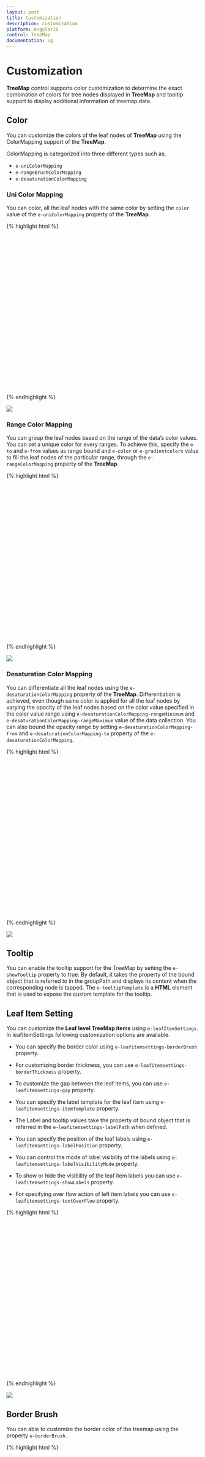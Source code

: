```yaml
---
layout: post
title: Customization
description: customization
platform: AngularJS
control: TreeMap
documentation: ug
---
```


# Customization

**TreeMap** control supports color customization to determine the exact combination of colors for tree nodes displayed in **TreeMap** and tooltip support to display additional information of treemap data.

## Color

You can customize the colors of the leaf nodes of **TreeMap** using the ColorMapping support of the **TreeMap**. 

ColorMapping is categorized into three different types such as,

* `e-uniColorMapping`
* `e-rangeBrushColorMapping`
* `e-desaturationColorMapping`

### Uni Color Mapping

You can color, all the leaf nodes with the same color by setting the `color` value of the `e-uniColorMapping` property of the **TreeMap**.

{% highlight html %}

 
 <html xmlns="http://www.w3.org/1999/xhtml" lang="en" ng-app="TreemapApp">
    <head>
        <title>Essential Studio for AngularJS: TreeMap</title>
        <!--CSS and Script file References -->
    </head> 
    <body ng-controller="TreemapCtrl">
    <div id="treemapContainer" style="align-content:center;width: 800px; height: 400px;">
    <ej-treemap e-unicolormapping-color="Crimson">
    </ej-treemap>
    </div>
    <script>
    angular.module('TreemapApp', ['ejangular'])
    .controller('TreemapCtrl', function ($scope) {
                        });
    </script>
    </body>
</html>     

{% endhighlight %}



![](Customization_images/Customization_img1.png)

### Range Color Mapping

You can group the leaf nodes based on the range of the data’s color values. You can set a unique color for every ranges. To achieve this, specify the `e-to` and `e-from` values as range bound and `e-color` or `e-gradientcolors` value to fill the leaf nodes of the particular range, through the `e-rangeColorMapping` property of the **TreeMap**.

{% highlight html %}

 <html xmlns="http://www.w3.org/1999/xhtml" lang="en" ng-app="TreemapApp">
    <head>
        <title>Essential Studio for AngularJS: TreeMap</title>
        <!--CSS and Script file References -->
    </head> 
    <body ng-controller="TreemapCtrl">
     <div id="treemapContainer" style="align-content:center;width: 800px; height: 400px;">
     <ej-treemap>
     <e-rangecolormapping>
     <e-rangecolor e-color="#77D8D8" e-from="0" e-to="1"></e-rangecolor>
     <e-rangecolor e-color="#AED960" e-from="0" e-to="2"></e-rangecolor>
     <e-rangecolor e-color="#FFAF51" e-from="0" e-to="3"></e-rangecolor>
     <e-rangecolor e-color="#F3D240" e-from="0" e-to="4"></e-rangecolor>
     </e-rangecolormapping>
     </ej-treemap>
     </div>
     <script>
     angular.module('TreemapApp', ['ejangular'])
     .controller('TreemapCtrl', function ($scope) {
                        });
    </script>
    </body>
</html>     




{% endhighlight %}



![](Customization_images/Customization_img2.png)

### Desaturation Color Mapping

You can differentiate all the leaf nodes using the `e-desaturationColorMapping` property of the **TreeMap**. Differentiation is achieved, even though same color is applied for all the leaf nodes by varying the opacity of the leaf nodes based on the color value specified in the color value range using `e-desaturationColorMapping-rangeMinimum` and `e-desaturationColorMapping-rangeMaximum` value of the data collection. You can also bound the opacity range by setting `e-desaturationColorMapping-from` and `e-desaturationColorMapping-to` property of the `e-desaturationColorMapping`.

{% highlight html %}

 <html xmlns="http://www.w3.org/1999/xhtml" lang="en" ng-app="TreemapApp">
    <head>
        <title>Essential Studio for AngularJS: TreeMap</title>
        <!--CSS and Script file References -->
    </head> 
    <body ng-controller="TreemapCtrl">
     <div id="treemapContainer" style="align-content:center;width: 800px; height: 400px;">
     <ej-treemap e-desaturationcolormapping-color="DeepSkyBlue" e-desaturationcolormapping-from="1"
     e-desaturationcolormapping-to="0.2" e-desaturationcolormapping-rangeMinimum="0" 
     e-desaturationcolormapping-rangeMaximum="4">
     </ej-treemap>
     </div>
     <script>
     angular.module('TreemapApp', ['ejangular'])
     .controller('TreemapCtrl', function ($scope) {
                        });
    </script>
    </body>
</html>     



{% endhighlight %}



![](Customization_images/Customization_img3.png)

## Tooltip

You can enable the tooltip support for the TreeMap by setting the `e-showTooltip` property to true. By default, it takes the property of the bound object that is referred to in the groupPath and displays its content when the corresponding node is tapped. The `e-tooltipTemplate` is a **HTML** element that is used to expose the custom template for the tooltip.

## Leaf Item Setting

You can customize the **Leaf level TreeMap items** using `e-leafItemSettings`. In leafItemSettings following customization options are available.

* You can specify the border color using `e-leafitemsettings-borderBrush` property.

* For customizing border thickness, you can use `e-leafitemsettings-borderThickness` property.

* To customize the gap between the leaf items, you can use `e-leafitemsettings-gap` property.

* You can specify the label template for the leaf item using `e-leafitemsettings-itemTemplate` property.

* The Label and tooltip values take the property of bound object that is referred in the `e-leafitemsettings-labelPath` when defined.

* You can specify the position of the leaf labels using `e-leafitemsettings-labelPosition` property.

* You can control the mode of label visibility of the labels using `e-leafitemsettings-labelVisibilityMode` property.

* To show or hide the visibility of the leaf item labels you can use `e-leafitemsettings-showLabels` property.

* For specifying over flow action of left item labels you can use `e-leafitemsettings-textOverFlow` property.

{% highlight html %}

<html xmlns="http://www.w3.org/1999/xhtml" lang="en" ng-app="TreemapApp">
    <head>
        <title>Essential Studio for AngularJS: TreeMap</title>
        <!--CSS and Script file References -->
    </head> 
    <body ng-controller="TreemapCtrl">
     <div id="treemapContainer" style="align-content:center;width: 800px; height: 400px;">
     <ej-treemap e-datasource=populationdata e-colorValuePath="Growth" e-weightvaluepath="Population"
     e-leafitemsettings-labelPath="Region" e-showtooltip="true" e-tooltiptemplate="template">
     <e-rangecolormapping>
     <e-rangecolor e-color="#77D8D8" e-from="0" e-to="1"></e-rangecolor>
     <e-rangecolor e-color="#AED960" e-from="0" e-to="2"></e-rangecolor>
     <e-rangecolor e-color="#FFAF51" e-from="0" e-to="3"></e-rangecolor>
     <e-rangecolor e-color="#F3D240" e-from="0" e-to="4"></e-rangecolor>
     </e-rangecolormapping>
     <e-levels>
     <e-level e-grouppath="Continent" e-groupgap="5"></e-level>
     </e-levels>
     </ej-treemap>
     </div>
     <script  id="template" type="application/jsrender">
     <div  style="margin-left:17px;margin-top:-45px;">      
     <div style="height:auto;width:auto;background:black;border-radius:3px;opacity:0.6">
     <div style="margin-top:-20px;margin-left:9px;padding-top:3px;margin-right:9px;">
     <label style="margin-top:-20px;font-weight:normal;font-size:12px;color:white;font-family:Segoe UI;">{{:Region}}</label>
     </div>
     <div style="height:10px;"></div>
     <div style="margin-top:-10px;margin-left:9px;margin-right:9px;padding-bottom:3px;">
     <label style="margin-top:-10px;font-weight:normal;font-size:14px;color:white;font-family:segoe ui light;">{{:Population}}</label>
     </div>
     </div>
     </div>            
    </script>
    <script>
    angular.module('TreemapApp', ['ejangular'])
    .controller('TreemapCtrl', function ($scope) {
                        });
    </script>
    </body>
</html> 
   
    


{% endhighlight %}



![](Customization_images/Customization_img4.png)

## Border Brush

You can able to customize the border color of the treemap using the property `e-borderBrush`. 

{% highlight html %}

  <html xmlns="http://www.w3.org/1999/xhtml" lang="en" ng-app="TreemapApp">
    <head>
        <title>Essential Studio for AngularJS: TreeMap</title>
        <!--CSS and Script file References -->
    </head> 
    <body ng-controller="TreemapCtrl">
     <div id="treemapContainer" style="align-content:center;width: 800px; height: 400px;">
     <ej-treemap e-borderbrush="white">    
     </ej-treemap>
     </div>
     <script>
     angular.module('TreemapApp', ['ejangular'])
     .controller('TreemapCtrl', function ($scope) {
            });
    </script>
    </body>
</html> 

{% endhighlight %}

## Border Thickness

For customizing the border thickness of the treemap, you can use the `e-borderThickness` property.

{% highlight html %}
 
  <html xmlns="http://www.w3.org/1999/xhtml" lang="en" ng-app="TreemapApp">
    <head>
        <title>Essential Studio for AngularJS: TreeMap</title>
        <!--CSS and Script file References -->
    </head> 
    <body ng-controller="TreemapCtrl">
     <div id="treemapContainer" style="align-content:center;width: 800px; height: 400px;">
     <ej-treemap e-borderthickness="1">    
     </ej-treemap>
     </div>
     <script>
     angular.module('TreemapApp', ['ejangular'])
     .controller('TreemapCtrl', function ($scope) {
            });
    </script>
    </body>
</html> 

{% endhighlight %}

## Dock Position

You can position the legend at top, bottom, left and right side of the treemap as per your requirement. For changing the position as per your requirement, you can use `e-legendSettings-dockPosition` property.

<ts name="ej.datavisualization.TreeMap.DockPosition"/>
Specifies the dockPosition for legend

<table class="params">
	<thead>
		<tr>
			<th>Name </th>			
			<th>Description</th>
		</tr>
	</thead>
	<tbody>
		<tr>
			<td class="name">top</td>			
			<td class="description">specifies the top position</td>
		</tr>
		<tr>
			<td class="name">bottom</td>			
			<td class="description">specifies the bottom position</td>
		</tr>
    <tr>
			<td class="name">right</td>			
			<td class="description">specifies the bottom position</td>
		</tr>
    <tr>
			<td class="name">left</td>			
			<td class="description">specifies the left position</td>
		</tr>
	</tbody>
</table>

{% highlight html %}
 
  <html xmlns="http://www.w3.org/1999/xhtml" lang="en" ng-app="TreemapApp">
    <head>
        <title>Essential Studio for AngularJS: TreeMap</title>
        <!--CSS and Script file References -->
    </head> 
    <body ng-controller="TreemapCtrl">
     <div id="treemapContainer" style="align-content:center;width: 800px; height: 400px;">
     <ej-treemap e-legendsettings-dockposition="top">    
     </ej-treemap>
     </div>
     <script>
     angular.module('TreemapApp', ['ejangular'])
     .controller('TreemapCtrl', function ($scope) {
            });
    </script>
    </body>
</html> 

{% endhighlight %}

## Clicking and Dragging

You can select the single treemap element on click and drag. To click and drag treemap items, you have to enable the `e-draggingOnSelection` property.

{% highlight html %}
 
  <html xmlns="http://www.w3.org/1999/xhtml" lang="en" ng-app="TreemapApp">
    <head>
        <title>Essential Studio for AngularJS: TreeMap</title>
        <!--CSS and Script file References -->
    </head> 
    <body ng-controller="TreemapCtrl">
     <div id="treemapContainer" style="align-content:center;width: 800px; height: 400px;">
     <ej-treemap e-draggingonselection="false">    
     </ej-treemap>
     </div>
     <script>
     angular.module('TreemapApp', ['ejangular'])
     .controller('TreemapCtrl', function ($scope) {
            });
    </script>
    </body>
</html> 

{% endhighlight %}

For selecting the group element of treemap while clicking and dragging, you can use `e-draggingGroupOnSelection` property.

{% highlight html %}

  <html xmlns="http://www.w3.org/1999/xhtml" lang="en" ng-app="TreemapApp">
    <head>
        <title>Essential Studio for AngularJS: TreeMap</title>
        <!--CSS and Script file References -->
    </head> 
    <body ng-controller="TreemapCtrl">
     <div id="treemapContainer" style="align-content:center;width: 800px; height: 400px;">
     <ej-treemap e-dragginggrouponselection="false">    
     </ej-treemap>
     </div>
     <script>
     angular.module('TreemapApp', ['ejangular'])
     .controller('TreemapCtrl', function ($scope) {
            });
    </script>
    </body>
</html>

{% endhighlight %}

## Fill with Gradient

You can customize that whether gradient color have to be applied for treemap or not. This can be customized using the property `e-enableGradient`.

{% highlight js %}
 
  <html xmlns="http://www.w3.org/1999/xhtml" lang="en" ng-app="TreemapApp">
    <head>
        <title>Essential Studio for AngularJS: TreeMap</title>
        <!--CSS and Script file References -->
    </head> 
    <body ng-controller="TreemapCtrl">
     <div id="treemapContainer" style="align-content:center;width: 800px; height: 400px;">
     <ej-treemap e-enablegradient="true">    
     </ej-treemap>
     </div>
     <script>
     angular.module('TreemapApp', ['ejangular'])
     .controller('TreemapCtrl', function ($scope) {
            });
    </script>
    </body>
</html>

{% endhighlight %}

## Responsive Treemap

You can customize whether treemap have to be responsive or not while resizing the container. For making treemap responsive you can use `e-enableResize` or `e-isResponsive` property.

{% highlight js %}
 
  <html xmlns="http://www.w3.org/1999/xhtml" lang="en" ng-app="TreemapApp">
    <head>
        <title>Essential Studio for AngularJS: TreeMap</title>
        <!--CSS and Script file References -->
    </head> 
    <body ng-controller="TreemapCtrl">
     <div id="treemapContainer" style="align-content:center;width: 800px; height: 400px;">
     <ej-treemap e-enableresize="true">    
     </ej-treemap>
     </div>
     <script>
     angular.module('TreemapApp', ['ejangular'])
     .controller('TreemapCtrl', function ($scope) {
            });
    </script>
    </body>
</html>

{% endhighlight %}

## GroupColorMapping

You can customize the color of the each group using `e-groupColorMapping` property. To use group color mapping, kindly specify `e-groupId` and `e-rangeColorMapping` inside the `e-groupColorMapping`. 

{% highlight js %}

  <html xmlns="http://www.w3.org/1999/xhtml" lang="en" ng-app="TreemapApp">
    <head>
        <title>Essential Studio for AngularJS: TreeMap</title>
        <!--CSS and Script file References -->
    </head> 
    <body ng-controller="TreemapCtrl">
     <div id="treemapContainer" style="align-content:center;width: 800px; height: 400px;">
     <ej-treemap e-groupcolormapping=groupColorMapping>    
     </ej-treemap>
     </div>
     <script>
     angular.module('TreemapApp', ['ejangular'])
     .controller('TreemapCtrl', function ($scope) {
          $scope.groupColorMapping=[{
              groupID: "Asia", 
              rangeColorMapping:[{ 
                  color: "#77D8D8", 
                  from: "0", 
                  to: "1"
             }]
          }];
      });
    </script>
    </body>
</html>

{% endhighlight %}

## GroupSelectionMode

You can specifies the selection mode of the treemap using `e-groupSelectionMode` property. You can set either group selection mode value as `Default` or  `Multiple`. 

{% highlight js %}

  <html xmlns="http://www.w3.org/1999/xhtml" lang="en" ng-app="TreemapApp">
    <head>
        <title>Essential Studio for AngularJS: TreeMap</title>
        <!--CSS and Script file References -->
    </head> 
    <body ng-controller="TreemapCtrl">
     <div id="treemapContainer" style="align-content:center;width: 800px; height: 400px;">
     <ej-treemap e-groupselectionmode="Default">    
     </ej-treemap>
     </div>
     <script>
     angular.module('TreemapApp', ['ejangular'])
     .controller('TreemapCtrl', function ($scope) {
            });
    </script>
    </body>
</html>

{% endhighlight %}

## Header

You can specify the header for the parent item using the property `e-header`. This is applicable only for hierarchical data source. 

{% highlight js %}

  <html xmlns="http://www.w3.org/1999/xhtml" lang="en" ng-app="TreemapApp">
    <head>
        <title>Essential Studio for AngularJS: TreeMap</title>
        <!--CSS and Script file References -->
    </head> 
    <body ng-controller="TreemapCtrl">
     <div id="treemapContainer" style="align-content:center;width: 800px; height: 400px;">
     <ej-treemap e-header="Country">    
     </ej-treemap>
     </div>
     <script>
     angular.module('TreemapApp', ['ejangular'])
     .controller('TreemapCtrl', function ($scope) {
            });
    </script>
    </body>
</html>

{% endhighlight %}

## Specifying HierarchicalDatasource

You can specify whether data source bound for the treemap is hierarchical or not using the property `e-isHierarchicalDatasource`](../api/ejtreemap#members:isHierarchicalDatasource).

{% highlight js %}

  <html xmlns="http://www.w3.org/1999/xhtml" lang="en" ng-app="TreemapApp">
    <head>
        <title>Essential Studio for AngularJS: TreeMap</title>
        <!--CSS and Script file References -->
    </head> 
    <body ng-controller="TreemapCtrl">
     <div id="treemapContainer" style="align-content:center;width: 800px; height: 400px;">
     <ej-treemap e-ishierarchicaldatasource="true">    
     </ej-treemap>
     </div>
     <script>
     angular.module('TreemapApp', ['ejangular'])
     .controller('TreemapCtrl', function ($scope) {
            });
    </script>
    </body>
</html>

{% endhighlight %}

## Localization

You can specify the name of the culture based on which treemap is localized. To achieve this you can use the treemap property `e-locale`.

{% highlight js %}
         
  <html xmlns="http://www.w3.org/1999/xhtml" lang="en" ng-app="TreemapApp">
    <head>
        <title>Essential Studio for AngularJS: TreeMap</title>
        <!--CSS and Script file References -->
    </head> 
    <body ng-controller="TreemapCtrl">
     <div id="treemapContainer" style="align-content:center;width: 800px; height: 400px;">
     <ej-treemap e-locale="en-US">    
     </ej-treemap>
     </div>
     <script>
     angular.module('TreemapApp', ['ejangular'])
     .controller('TreemapCtrl', function ($scope) {
            });
    </script>
    </body>
</html>

{% endhighlight %}

## Treemap Items

You can specify the treemap items which you want to display in the treemap using the property `e-treeMapItems`.

{% highlight js %}

  <html xmlns="http://www.w3.org/1999/xhtml" lang="en" ng-app="TreemapApp">
    <head>
        <title>Essential Studio for AngularJS: TreeMap</title>
        <!--CSS and Script file References -->
    </head> 
    <body ng-controller="TreemapCtrl">
     <div id="treemapContainer" style="align-content:center;width: 800px; height: 400px;">
     <ej-treemap e-treemapitems=treeMapItem>    
     </ej-treemap>
     </div>
     <script>
     angular.module('TreemapApp', ['ejangular'])
     .controller('TreemapCtrl', function ($scope) {
          $scope.treeMapItem=[{
            // ..             
          }];
        });
    </script>
    </body>
</html>
  
{% endhighlight %}